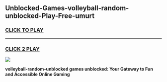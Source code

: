 
## Unblocked-Games-volleyball-random-unblocked-Play-Free-umurt
<h3>
<a href="https://premium76.site?title=volleyball-random-unblocked&ref=20M">CLICK TO PLAY</a></h3>
<hr>

<h3>
<a href="https://premium76.site?title=volleyball-random-unblocked&ref=20M">CLICK 2 PLAY</a>
  
</h3>

<a href="https://premium76.site?title=volleyball-random-unblocked&ref=19M"><img src="https://clearcache.store/games.png"></a>


**volleyball-random-unblocked games unblocked: Your Gateway to Fun and Accessible Online Gaming**
